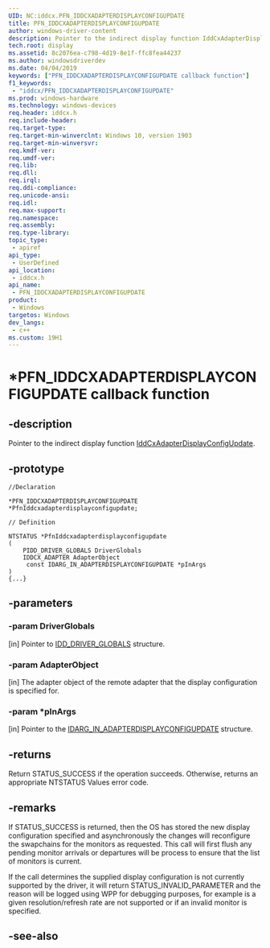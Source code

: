 ```yaml
---
UID: NC:iddcx.PFN_IDDCXADAPTERDISPLAYCONFIGUPDATE
title: PFN_IDDCXADAPTERDISPLAYCONFIGUPDATE
author: windows-driver-content
description: Pointer to the indirect display function IddCxAdapterDisplayConfigUpdate.
tech.root: display
ms.assetid: 8c2076ea-c798-4d19-8e1f-ffc8fea44237
ms.author: windowsdriverdev
ms.date: 04/04/2019
keywords: ["PFN_IDDCXADAPTERDISPLAYCONFIGUPDATE callback function"]
f1_keywords:
 - "iddcx/PFN_IDDCXADAPTERDISPLAYCONFIGUPDATE"
ms.prod: windows-hardware
ms.technology: windows-devices
req.header: iddcx.h
req.include-header:
req.target-type:
req.target-min-winverclnt: Windows 10, version 1903
req.target-min-winversvr:
req.kmdf-ver:
req.umdf-ver:
req.lib:
req.dll:
req.irql: 
req.ddi-compliance:
req.unicode-ansi:
req.idl:
req.max-support:
req.namespace:
req.assembly:
req.type-library: 
topic_type: 
 - apiref
api_type: 
 - UserDefined
api_location: 
 - iddcx.h
api_name: 
 - PFN_IDDCXADAPTERDISPLAYCONFIGUPDATE
product: 
 - Windows
targetos: Windows
dev_langs:
 - c++
ms.custom: 19H1
---
```


# *PFN_IDDCXADAPTERDISPLAYCONFIGUPDATE callback function

## -description

Pointer to the indirect display function [IddCxAdapterDisplayConfigUpdate](nf-iddcx-iddcxadapterdisplayconfigupdate.md).

## -prototype

```
//Declaration

*PFN_IDDCXADAPTERDISPLAYCONFIGUPDATE *PfnIddcxadapterdisplayconfigupdate; 

// Definition

NTSTATUS *PfnIddcxadapterdisplayconfigupdate 
(
	PIDD_DRIVER_GLOBALS DriverGlobals
	IDDCX_ADAPTER AdapterObject
	 const IDARG_IN_ADAPTERDISPLAYCONFIGUPDATE *pInArgs
)
{...}

```

## -parameters

### -param DriverGlobals

[in] Pointer to [IDD_DRIVER_GLOBALS](ns-iddcx-idd_driver_globals.md) structure.

### -param AdapterObject

[in] The adapter object of the remote adapter that the display configuration is specified for.

### -param *pInArgs

[in] Pointer to the [IDARG_IN_ADAPTERDISPLAYCONFIGUPDATE](ns-iddcx-idarg_in_adapterdisplayconfigupdate.md) structure.

## -returns

Return STATUS_SUCCESS if the operation succeeds. Otherwise, returns an appropriate NTSTATUS Values error code. 

## -remarks

If STATUS_SUCCESS is returned, then the OS has stored the new display configuration specified and asynchronously the changes will reconfigure the swapchains for the monitors as requested. This call will first flush any pending monitor arrivals or departures will be process to ensure that the list of monitors is current.

If the call determines the supplied display configuration is not currently supported by the driver, it will return STATUS_INVALID_PARAMETER and the reason will be logged using WPP for debugging purposes, for example is a given resolution/refresh rate are not supported or if an invalid monitor is specified.

## -see-also
